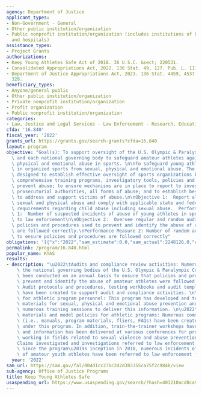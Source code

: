 ```yaml
---
agency: Department of Justice
applicant_types:
- Non-Government - General
- Other public institution/organization
- Public nonprofit institution/organization (includes institutions of higher education
  and hospitals)
assistance_types:
- Project Grants
authorizations:
- Keep Young Athletes Safe Act of 2018. 36 U.S.C. &sect; 220531.
- Consolidated Appropriations Act, 2022. 136 Stat. 49, 127. Pub. L. 117, 103.
- Department of Justice Appropriations Act, 2023. 136 Stat. 4459, 4537. Pub. L. 117,
  328.
beneficiary_types:
- Anyone/general public
- Other public institution/organization
- Private nonprofit institution/organization
- Profit organization
- Public nonprofit institution/organization
categories:
- Law, Justice and Legal Services - Law Enforcement - Research, Education, Training
cfda: '16.840'
fiscal_year: '2022'
grants_url: https://grants.gov/search-grants?cfda=16.840
layout: program
objective: "Goal(s): To support oversight of the U.S. Olympic & Paralympic Committee\
  \ and each national governing body to safeguard amateur athletes against sexual,\
  \ physical and emotional abuse in sports. \n\nTo safeguard young athletes participating\
  \ in organized sports from sexual, physical and emotional abuse. The program is\
  \ designed to establish effective oversight of sports organizations by providing\
  \ comprehensive training programs, investigatory tools, policies and standards to\
  \ prevent abuse; to ensure mechanisms are in place to report to investigative and\
  \ prosecutorial authorities, all forms of abuse; and to establish best practices\
  \ to address and support victims of abuse.\n\nObjective 1:  Report allegations of\
  \ sexual and physical abuse and comply with applicable state and federal reporting\
  \ requirements regarding child abuse including sexual abuse.  Performance Measure\
  \ 1:  Number of suspected incidents of abuse of young athletes in sports referred\
  \ to law enforcement\n\nObjective 2:  Oversee regular and random audits to ensure\
  \ policies and procedures used to prevent and identify the abuse of an amateur athlete\
  \ are followed correctly.\nPerformance Measure 2: Number of random audits conducted\
  \ to ensure policies and procedures are followed correctly"
obligations: '[{"x":"2022","sam_estimate":0.0,"sam_actual":2248126.0,"usa_spending_actual":2248126.0},{"x":"2023","sam_estimate":2500000.0,"sam_actual":0.0,"usa_spending_actual":0.0},{"x":"2024","sam_estimate":2500000.0,"sam_actual":0.0,"usa_spending_actual":0.0}]'
permalink: /program/16.840.html
popular_name: KYAS
results:
- description: "\u2022\tAudits and compliance review activities: Numerous audits of\
    \ the national governing bodies of the U.S. Olympic & Paralympic Committee have\
    \ been conducted on an annual basis to ensure that policies and procedures to\
    \ prevent and identify the abuse of amateur athletes were followed correctly.\
    \ Audit protocols and procedures, testing workbooks and audit template reports\
    \ have been created to support audit and compliance activities. \n\u2022\tTraining\
    \ for athletic program personnel: This program has developed and tested new training\
    \ materials for sexual, physical and emotional abuse prevention and presented\
    \ numerous training sessions to deliver this information. \n\u2022\tEducation\
    \ materials and model policies for athletic programs: Numerous communication pieces\
    \ (i.e., manuals, program materials, fliers, FAQs) have been created and distributed\
    \ under this program. In addition, train-the-trainer workshops have been conducted\
    \ and information has been delivered at various conferences for professionals\
    \ working in fields related to sexual violence and abuse prevention.\n\u2022\t\
    Claims investigated and investigations referred to law enforcement for prosecution:\
    \ Since the program\u2019s inception in 2018, numerous incidents of alleged abuse\
    \ of amateur youth athletes have been referred to law enforcement for investigation."
  year: '2022'
sam_url: https://sam.gov/fal/004d1cc27bc242d383355ca75f2c984b/view
sub-agency: Office of Justice Programs
title: Keep Young Athletes Safe
usaspending_url: https://www.usaspending.gov/search/?hash=403210acd8ca933d47757eb001bc7198
---
```

